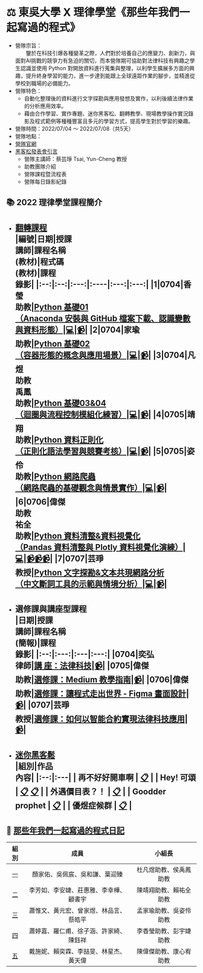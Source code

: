# :balance_scale: 東吳大學 X 理律學堂《那些年我們一起寫過的程式》 
* 營隊宗旨：  
&emsp;&emsp;鑒於在科技引爆各種變革之際，人們對於培養自己的應變力、創新力，與面對AI挑戰的競爭力有急迫的關切，而本營隊期可協助對法律科技有興趣之學生認識並使用 Python 對開放資料進行蒐集與整理，以利學生擴展多方面的興趣，提升終身學習的能力，進一步達到能跟上全球遠距作業的腳步，並精進從學校到職場的必備能力。  
* 營隊特色：  
    * 自動化整理後的資料進行文字探勘與應用發想及實作，以利後續法律作業的分析應用效率。  
    * 藉由合作學習、實作專題、迷你黑客松、翻轉教學、現場教學操作實況錄影及程式範例等種種豐富且多元的學習方式，提高學生對於學習的樂趣。
* 營隊時間：2022/07/04 ～ 2022/07/08（共5天）  
* 營隊地點：
* [營隊官網](https://sites.google.com/view/lawtech2022/%E9%A6%96%E9%A0%81)  
* [黑客松發表會引言]()
    * 營隊主講師：蔡芸琤 Tsai, Yun-Cheng 教授
    * 助教團隊介紹
    * 營隊課程暨流程表
    * 營隊每日錄影紀錄

## :books: 2022 理律學堂課程簡介
* **[翻轉課程](https://github.com/pecu/LawTech/tree/main/Learning-Materials)**  
    |編號|日期|授課<br>講師|課程名稱<br>(教材)|程式碼<br>(教材)|課程<br>錄影|
    |:--:|:--:|:---:|:----|:---:|:---:|
    |1|0704|香瑩<br>助教|[Python 基礎01 <br>（Anaconda 安裝與 GitHub 檔案下載、認識變數與資料形態）](https://github.com/pecu/LawTech/blob/main/Learning-Materials/C1_Python_%E5%9F%BA%E7%A4%8E_01/python_%E5%9F%BA%E7%A4%8E%E7%B5%84%E5%90%88%E4%B8%80_pdf.pdf "Learning Materials for Python_01 class")|[:computer:](https://github.com/pecu/LawTech/blob/main/Learning-Materials/C1_Python_%E5%9F%BA%E7%A4%8E_01/python_%E7%B5%84%E5%90%88%E4%B8%80_code.ipynb "Code for Python_01 class")|[:video_camera:](https://youtu.be/bu2l2N6o_Kg "Video for Python_01 class")|
    |2|0704|家瑜<br>助教|[Python 基礎02 <br>（容器形態的概念與應用場景）](https://github.com/pecu/LawTech/blob/main/Learning-Materials/C1_Python_%E5%9F%BA%E7%A4%8E_02/python_%E5%9F%BA%E7%A4%8E%E7%B5%84%E5%90%88%E4%BA%8C_pdf.pdf "Learning Materials for Python_02 class")|[:computer:](https://github.com/pecu/LawTech/blob/main/Learning-Materials/C1_Python_%E5%9F%BA%E7%A4%8E_02/python_%E5%9F%BA%E7%A4%8E%E7%B5%84%E5%90%88%E4%BA%8C_code.ipynb "Code for Python_02 class")|[:video_camera:](https://youtu.be/bu2l2N6o_Kg "Video for Python_02 class")|
    |3|0704|凡煜<br>助教<br>禹鳳<br>助教|[Python 基礎03&04 <br>（迴圈與流程控制模組化練習）](https://github.com/pecu/LawTech/blob/main/Learning-Materials/C2_Python_%E5%9F%BA%E7%A4%8E_03%2604/python_%E5%9F%BA%E7%A4%8E_%E7%B5%84%E5%90%88%E4%B8%89%26%E5%9B%9B_pdf.pdf "Learning Materials for Python_03&04 class")|[:computer:](https://github.com/pecu/LawTech/blob/main/Learning-Materials/C2_Python_%E5%9F%BA%E7%A4%8E_03%2604/python_%E5%9F%BA%E7%A4%8E_%E7%B5%84%E5%90%88%E4%B8%89%26%E5%9B%9B_code.ipynb "Code for Python_03&04 class")|[:video_camera:](https://youtu.be/SgKEUcjzYw4 "Video for Python_03&04 class")|
    |4|0705|靖翔<br>助教|[Python 資料正則化 <br>（正則化語法學習與競賽考核）](https://github.com/pecu/LawTech/blob/main/Learning-Materials/C3_Python_%E8%B3%87%E6%96%99%E6%AD%A3%E8%A6%8F%E5%8C%96/python_%E8%B3%87%E6%96%99%E6%AD%A3%E5%89%87%E5%8C%96_pdf.pdf "Learning Materials for Python RegEx class")|[:computer:](https://github.com/pecu/LawTech/blob/main/Learning-Materials/C3_Python_%E8%B3%87%E6%96%99%E6%AD%A3%E8%A6%8F%E5%8C%96/python_%E8%B3%87%E6%96%99%E6%AD%A3%E5%89%87%E5%8C%96_code.ipynb "Code for Python RegEx class")|[:video_camera:](https://youtu.be/803hhlcr8x8 "Video for Python RegEx class")|
    |5|0705|姿伶<br>助教|[Python 網路爬蟲 <br>（網路爬蟲的基礎觀念與情景實作）](https://github.com/pecu/LawTech/blob/main/Learning-Materials/C4_Python_%E7%B6%B2%E8%B7%AF%E7%88%AC%E8%9F%B2/python_%E7%B6%B2%E8%B7%AF%E7%88%AC%E8%9F%B2_pdf.pdf "Learning Materials for Python Web Scrapy class")|[:computer:](https://github.com/pecu/LawTech/blob/main/Learning-Materials/C4_Python_%E7%B6%B2%E8%B7%AF%E7%88%AC%E8%9F%B2/python_%E7%B6%B2%E8%B7%AF%E7%88%AC%E8%9F%B2_code.ipynb "Code for Python Web Scrapy class")|[:video_camera:](https://youtu.be/GkWgBR23Qds "Video for Python Web Scrapy class")|
    |6|0706|偉傑<br>助教<br>祐全<br>助教|[Python 資料清整&資料視覺化 <br>（Pandas 資料清整與 Plotly 資料視覺化演練）](https://github.com/pecu/LawTech/blob/main/Learning-Materials/C5_Python_%E8%B3%87%E6%96%99%E5%BD%99%E6%95%B4%26%E8%B3%87%E6%96%99%E8%A6%96%E8%A6%BA%E5%8C%96/python_%E8%B3%87%E6%96%99%E5%BD%99%E6%95%B4_ppt.pdf "Learning Materials for Python Data Manipulation and Visualization class")|[:computer:](https://github.com/pecu/LawTech/blob/main/Learning-Materials/C5_Python_%E8%B3%87%E6%96%99%E5%BD%99%E6%95%B4%26%E8%B3%87%E6%96%99%E8%A6%96%E8%A6%BA%E5%8C%96/python_%E8%B3%87%E6%96%99%E5%BD%99%E6%95%B4_code.ipynb "Code for Python Data Manipulation and Visualization class")|[:video_camera:](https://youtu.be/IbwX8siv1n0 "Video for Python Data Manipulation")[:video_camera:](https://youtu.be/-xTLKOYdw9c "Video for Data Visualization class part 1")[:video_camera:](https://youtu.be/qL24qUwJ348 "Video for Data Visualization class part 2")|
    |7|0707|芸琤<br>教授|[Python 文字探勘&文本共現網路分析 <br>（中文斷詞工具的示範與情境分析）](https://github.com/pecu/LawTech/blob/main/Learning-Materials/C6_Python_%E6%96%87%E5%AD%97%E6%8E%A2%E5%8B%98%26%E6%96%87%E6%9C%AC%E5%85%B1%E7%8F%BE%E7%B6%B2%E8%B7%AF%E5%88%86%E6%9E%90/README.md "Learning Materials for Python Data Mining class")|[:computer:](https://github.com/pecu/LawTech/tree/main/Learning-Materials/C6_Python_%E6%96%87%E5%AD%97%E6%8E%A2%E5%8B%98%26%E6%96%87%E6%9C%AC%E5%85%B1%E7%8F%BE%E7%B6%B2%E8%B7%AF%E5%88%86%E6%9E%90 "Code for Python Data Mining class")|[:video_camera:](https://youtu.be/X2QsNvPkYbQ "Video for Python Data Mining class")|
    ---


* **選修課與講座型課程**   
    |日期|授課<br>講師|課程名稱<br>(簡報)|課程<br>錄影|
    |:--:|:---:|:---|:---:|
    |0704|奕弘<br>律師|[講  座：法律科技]()|[:video_camera:](https://youtu.be/qD7szvRPL_0)|
    |0705|偉傑<br>助教|[選修課：Medium 教學指南]()|[:video_camera:](https://youtu.be/sBj8Vypr3es)|
    |0706|偉傑<br>助教|[選修課：讓程式走出世界 - Figma 畫面設計]()|[:video_camera:](https://youtu.be/Wz9HmKp8_iE)|
    |0707|芸琤<br>教授|[選修課：如何以智能合約實現法律科技應用]()|[:video_camera:](https://youtu.be/8QCu12fnuZE)|
    ---


* **[迷你黑客鬆](https://youtu.be/3jzIGZ2VcAA)**   
    |組別|作品<br>內容|
    |:--:|:---|
    | 再不好好開車啊 | [:clipboard:](https://medium.com/@anthony.hc.wu/%E5%86%8D%E4%B8%8D%E5%A5%BD%E5%A5%BD%E9%96%8B%E8%BB%8A%E5%95%8A-a1cde3349fd0 "Medium") |
    | Hey! 可頌 | [:clipboard:](https://www.figma.com/file/OYwJPeB7OpeeDTJLZB7n3H/%E5%8F%8D%E8%A9%90%E5%B0%8F%E5%B9%AB%E6%89%8B?node-id=0%3A1 "Figma") [:clipboard:](https://medium.com/@artic5605/%E9%98%B2%E8%A9%90%E5%B0%8F%E8%83%BD%E6%89%8B-935f6c4f9d56 "Medium") |
    | 外遇價目表？！ | [:clipboard:](https://medium.com/@rossie0312/%E7%90%86%E5%BE%8B%E5%AD%B8%E5%A0%82x%E6%9D%B1%E5%90%B3%E5%A4%A7%E5%AD%B8-2022%E6%B3%95%E5%BE%8B%E7%A7%91%E6%8A%80%E7%87%9F-%E8%BF%B7%E4%BD%A0%E9%BB%91%E5%AE%A2%E6%9D%BE-%E5%A4%96%E9%81%87%E5%83%B9%E7%9B%AE%E8%A1%A8-20163aad32ad "Medium") |
    | Goodder prophet | [:clipboard:](https://medium.com/@soniatai/2022%E6%9D%B1%E5%90%B3%E5%A4%A7%E5%AD%B8%E5%B7%A8%E9%87%8F%E8%B3%87%E6%96%99%E7%AE%A1%E7%90%86%E5%AD%B8%E9%99%A2-x-%E7%90%86%E5%BE%8B%E5%AD%B8%E5%A0%82-%E6%B3%95%E5%BE%8B%E7%A7%91%E6%8A%80%E5%AD%B8-%E8%BF%B7%E4%BD%A0%E9%BB%91%E5%AE%A2%E6%9D%BE%E7%AB%B6%E8%B3%BD%E5%B0%88%E6%A1%88%E6%88%90%E6%9E%9C%E5%88%86%E4%BA%AB-lee-and-li-foundation-legaltech-workshop-mini-hackathon-d9769ba66296 "Medium") |
    | 優煜症候群 | [:clipboard:](https://www.figma.com/file/MrwXaOnyhg8ou8YyHKJOiS/%E5%84%AA%E7%85%9C%E7%97%87%E5%80%99%E7%BE%A4?node-id=0%3A1 "Figma") |
    ---


## :memo: [那些年我們一起寫過的程式日記](https://github.com/pecu/LawTech/tree/main/GroupWork)
|              組別              |               成員               |   小組長    |
| :----------------------------: | :------------------------------: | :---------: |
| [一](/GroupWork/01_Team_1.md)  |  顏家佑、吳佩宸、吳和謙、葉迎臻  | 杜凡煜助教、侯禹鳳助教 |
| [二](/GroupWork/02_Team_2.md)  |  李芳如、李安婕、莊惠雅、李幸樺、顧書宇  | 陳靖翔助教、賴祐全助教 |
| [三](/GroupWork/03_Team_3.md)  |  蕭惟文、黃元宏、曾家煜、林品言、蔡皓平  | 孟家瑜助教、吳姿伶助教 |
| [四](/GroupWork/04_Team_4.md)  |  蕭婷嘉、羅仁甫、徐子涵、許家綺、陳鈺祥 | 李香瑩助教、彭宇婕助教 |
| [五](/GroupWork/05_Team_5.md)  |  戴施妮、賴奕霖、李喆旻、林星杰、黃天偉  | 陳偉傑助教、康心宥助教 |

